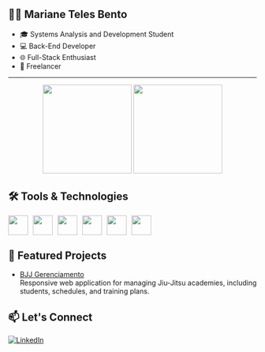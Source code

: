 ## 👩‍💻 Mariane Teles Bento

- 🎓 Systems Analysis and Development Student  
- 💻 Back-End Developer  
- 🌐 Full-Stack Enthusiast  
- 💼 Freelancer

---

<div align="center">
  <img loading="lazy" height="180em" src="https://github-readme-stats.vercel.app/api/top-langs/?username=marianetelesbento&layout=compact&langs_count=7&theme=dracula"/>
  <img loading="lazy" height="180em" src="https://github-readme-stats.vercel.app/api?username=marianetelesbento&show_icons=true&theme=dracula&include_all_commits=true&count_private=true"/>
</div>



## 🛠️ Tools & Technologies

<div style="display: flex; align-items: center; gap: 10px;">
  <img src="https://cdn.jsdelivr.net/gh/devicons/devicon@latest/icons/csharp/csharp-original.svg" width="40" height="40" />
  <img src="https://cdn.jsdelivr.net/gh/devicons/devicon@latest/icons/microsoftsqlserver/microsoftsqlserver-original.svg" width="40" height="40"/>
  <img src="https://cdn.jsdelivr.net/gh/devicons/devicon@latest/icons/azure/azure-original.svg" width="40" height="40" />
  <img src="https://cdn.jsdelivr.net/gh/devicons/devicon@latest/icons/html5/html5-original.svg"  width="40" height="40"/>
  <img src="https://cdn.jsdelivr.net/gh/devicons/devicon@latest/icons/css3/css3-original.svg" width="40" height="40"/>
  <img src="https://cdn.jsdelivr.net/gh/devicons/devicon@latest/icons/javascript/javascript-original.svg" width="40" height="40" /> 
</div>



## 🚀 Featured Projects

- [BJJ Gerenciamento](https://github.com/MarianeTelesBento/BJJGerenciamento.git)  
  Responsive web application for managing Jiu-Jitsu academies, including students, schedules, and training plans.



## 📫 Let's Connect

[![LinkedIn](https://img.shields.io/badge/LinkedIn-Mariane%20Teles%20Bento-blue?style=for-the-badge&logo=linkedin&logoColor=white)](https://www.linkedin.com/in/mariane-teles-bento-66004522a/)


<!--<picture align="center">
  <source media="(prefers-color-scheme: dark)" srcset="https://raw.githubusercontent.com/marianetelesbento/marianetelesbento/output/github-contribution-grid-snake-dark.svg">
  <source media="(prefers-color-scheme: light)" srcset="https://raw.githubusercontent.com/marianetelesbento/marianetelesbento/output/github-contribution-grid-snake-dark.svg">
  <img align="center" alt="github contribution grid snake animation" src="https://raw.githubusercontent.com/marianetelesbento/marianetelesbento/output/github-contribution-grid-snake.svg">
</picture>-->





